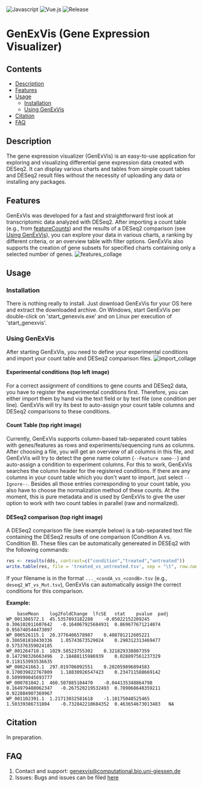 ![Javascript](https://img.shields.io/badge/Language-Javascript-blue.svg)
![Vue.js](https://img.shields.io/badge/Language-Vue.js-blue.svg)
![Release](https://img.shields.io/github/release/pblumenkamp/genexvis.svg)

# GenExVis (Gene Expression Visualizer)

## Contents
- [Description](#description)
- [Features](#features)
- [Usage](#usage)
  - [Installation](#installation)
  - [Using GenExVis](#using-genexvis)
- [Citation](#citation)
- [FAQ](#faq)

## Description
The gene expression visualizer (GenExVis) is an easy-to-use application for exploring and visualizing differential gene expression data created with DESeq2. It can display various charts and tables from simple count tables and DESeq2 result files without the necessity of uploading any data or installing any packages.

## Features
GenExVis was developed for a fast and straightforward first look at transcriptomic data analyzed with DESeq2. After importing a count table (e.g., from [featureCounts](http://subread.sourceforge.net/)) and the results of a DESeq2 comparison (see [Using GenExVis](#using-genexvis)), you can explore your data in various charts, a ranking by different criteria, or an overview table with filter options. GenExVis also supports the creation of gene subsets for specified charts containing only a selected number of genes.
 ![features_collage](https://user-images.githubusercontent.com/9703726/153231778-d91c9ee4-89a3-4f0b-b469-87210b36ef0e.svg)


## Usage
### Installation
There is nothing really to install. Just download GenExVis for your OS here and extract the downloaded archive. On Windows, start GenExVis per double-click on 'start_genexvis.exe' and on Linux per execution of 'start_genexvis'.

### Using GenExVis
After starting GenExVis, you need to define your experimental conditions and import your count table and DESeq2 comparison files.
![import_collage](https://user-images.githubusercontent.com/9703726/153021224-b18a5736-cae2-45c1-97bc-591fc0535f82.png)

#### Experimental conditions (top left image)
For a correct assignment of conditions to gene counts and DESeq2 data,  you have to register the experimental conditions first. Therefore, you can either import them by hand via the text field or by text file (one condition per line). GenExVis will try its best to auto-assign your count table columns and DESeq2 comparisons to these conditions. 

#### Count Table (top right image)
Currently, GenExVis supports column-based tab-separated count tables with genes/features as rows and experiments/sequencing runs as columns. After choosing a file, you will get an overview of all columns in this file, and GenExVis will try to detect the gene name column (`--Feature name--`) and auto-assign a condition to experiment columns. For this to work, GenExVis searches the column header for the registered conditions. If there are any columns in your count table which you don't want to import, just select `--Ignore--`. Besides all those entries corresponding to your count table, you also have to choose the normalization method of these counts. At the moment, this is pure metadata and is used by GenExVis to give the user option to work with two count tables in parallel (raw and normalized). 

#### DESeq2 comparison (top right image)
A DESeq2 comparison file (see example below) is a tab-separated text file containing the DESeq2 results of one comparison (Condition A vs. Condition B). These files can be automatically genereated in DESEq2 with the following commands: 
```R
res <- results(dds, contrast=c("condition","treated","untreated"))
write.table(res, file = 'treated_vs_untreated.tsv', sep = "\t", row.names = TRUE, col.names = NA)
```
If your filename is in the format `..._<condA_vs_<condB>.tsv` (e.g., `deseq2_WT_vs_Mut.tsv`), GenExVis can automatically assign the correct conditions for this comparison.

**Example:**
```
	baseMean	log2FoldChange	lfcSE	stat	pvalue	padj
WP_001386572.1	45.5357893182288	-0.05022152209245	0.306102011607642	-0.164067925684931	0.869677671214074	0.956740544473097
WP_000526115.1	20.3776406578987	0.408701212605221	0.386501810430336	1.05743673529024	0.290312313469477	0.575376359024185
WP_001264710.1	1029.58523755302	0.321829338807359	0.147298326663496	2.18488115986939	0.028897561237329	0.118153993536635
WP_000241663.1	297.019706092551	0.202059896894583	0.170039822767809	1.18830926547423	0.234711588669142	0.509999045693777
WP_000781042.1	460.507885104470	-0.044135348864798	0.164979488062347	-0.267520219532493	0.789068648359211	0.922804907369967
WP_001102391.1	1.21713032581618	-1.10175048525465	1.50339386731804	-0.732842210684352	0.463654673013483	NA
```

## Citation
In preparation.

## FAQ
1. Contact and support: genexvis@computational.bio.uni-giessen.de
1. Issues: Bugs and issues can be filed [here](https://github.com/pblumenkamp/genexvis/issues)
